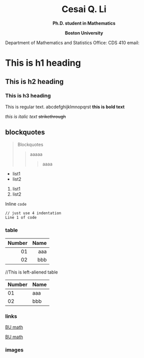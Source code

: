 <h1 style="text-align: center;">
    <a>Cesai Q. Li </a></h1>
<p style="text-align: center;">
    <b>Ph.D. student in Mathematics</b></p>

<p style="text-align: center;"><b> Boston University </b></p>
Department of Mathematics and Statistics
Office: CDS 410
email: 

# This is h1 heading
## This is h2 heading
### This is h3 heading
This is regular text. abcdefghijklmnopqrst
**this is bold text**

*this is italic text*
~~strikethrough~~

## blockquotes

> Blockquotes
>> aaaaa
> > >  aaaa

+ list1
+ list2

1. list1
2. list2

Inline `code` 
    
    // just use 4 indentation
    Line 1 of code

### table 

| Number | Name |
| ------:| ----:|
|   01   | aaa  |
| 02     | bbb  |
//This is left-aliened table


| Number | Name |
| ------ | ---- |
|   01   | aaa  |
| 02     | bbb  |

### links 

[BU math](https://www.bu.edu/math/)

[BU math](https://www.bu.edu/math/ "BU dep page")

### images

<!---
![image](link)
--->

